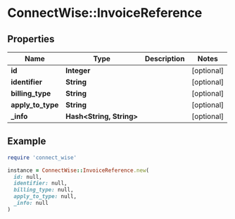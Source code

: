 # ConnectWise::InvoiceReference

## Properties

| Name | Type | Description | Notes |
| ---- | ---- | ----------- | ----- |
| **id** | **Integer** |  | [optional] |
| **identifier** | **String** |  | [optional] |
| **billing_type** | **String** |  | [optional] |
| **apply_to_type** | **String** |  | [optional] |
| **_info** | **Hash&lt;String, String&gt;** |  | [optional] |

## Example

```ruby
require 'connect_wise'

instance = ConnectWise::InvoiceReference.new(
  id: null,
  identifier: null,
  billing_type: null,
  apply_to_type: null,
  _info: null
)
```

